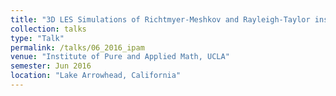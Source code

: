 ```yaml
---
title: "3D LES Simulations of Richtmyer-Meshkov and Rayleigh-Taylor instabilities using Front-tracking"
collection: talks
type: "Talk"
permalink: /talks/06_2016_ipam
venue: "Institute of Pure and Applied Math, UCLA"
semester: Jun 2016
location: "Lake Arrowhead, California"
---
```


